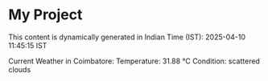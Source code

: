 # My Project

This content is dynamically generated in Indian Time (IST): 2025-04-10 11:45:15 IST


Current Weather in Coimbatore:
Temperature: 31.88 °C
Condition: scattered clouds
